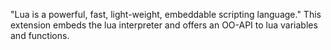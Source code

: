 "Lua is a powerful, fast, light-weight, embeddable scripting language."
This extension embeds the lua interpreter and offers an OO-API to lua
variables and functions.
